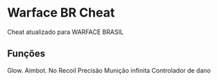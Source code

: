 # Warface BR Cheat
Cheat atualizado para WARFACE BRASIL

## Funções

Glow.
Aimbot.
No Recoil
Precisão
Munição infinita
Controlador de dano
